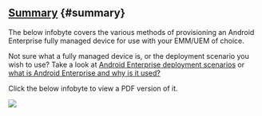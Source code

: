 <!---
title: "Infobyte - Did you know? Android Enterprise fully managed provisioning methods"
date: "2018-10-18"
--->

## [Summary](#summary) {#summary}

The below infobyte covers the various methods of provisioning an Android Enterprise fully managed device for use with your EMM/UEM of choice.

Not sure what a fully managed device is, or the deployment scenario you wish to use? Take a look at [Android Enterprise deployment scenarios](/docs/enterprise-mobility/android/infobyte-did-you-know-android-enterprise-deployment-scenarios/) or [what is Android Enterprise and why is it used?](/docs/enterprise-mobility/android/what-is-android-enterprise-and-why-is-it-used/)

Click the below infobyte to view a PDF version of it.

[![](/wp-content/uploads/2018/10/DYK04.1.1.jpg)](/download/doc/ae-general/infobytes/DYK04.1.1.pdf)
